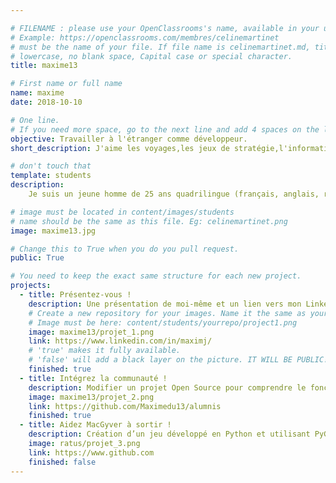 ```yaml
---

# FILENAME : please use your OpenClassrooms's name, available in your url.
# Example: https://openclassrooms.com/membres/celinemartinet
# must be the name of your file. If file name is celinemartinet.md, title is celinemartinet.
# lowercase, no blank space, Capital case or special character.
title: maxime13

# First name or full name
name: maxime
date: 2018-10-10

# One line.
# If you need more space, go to the next line and add 4 spaces on the left, as in 'description'.
objective: Travailler à l'étranger comme développeur.
short_description: J'aime les voyages,les jeux de stratégie,l'informatique et je suis un grand fan de Game of Thrones.

# don't touch that
template: students
description:
    Je suis un jeune homme de 25 ans quadrilingue (français, anglais, roumain et espagnol) et développeur web (html,css,js,php,sql,jquery) qui désire devenir développeur Python.

# image must be located in content/images/students
# name should be the same as this file. Eg: celinemartinet.png
image: maxime13.jpg

# Change this to True when you do you pull request.
public: True

# You need to keep the exact same structure for each new project.
projects:
  - title: Présentez-vous !
    description: Une présentation de moi-même et un lien vers mon LinkedIn.
    # Create a new repository for your images. Name it the same as your nickname and profile picture.
    # Image must be here: content/students/yourrepo/project1.png
    image: maxime13/projet_1.png
    link: https://www.linkedin.com/in/maximj/
    # 'true' makes it fully available.
    # 'false' will add a black layer on the picture. IT WILL BE PUBLIC!
    finished: true
  - title: Intégrez la communauté !
    description: Modifier un projet Open Source pour comprendre le fonctionnement de Git, de Github et des pull requests.
    image: maxime13/projet_2.png
    link: https://github.com/Maximedu13/alumnis
    finished: true
  - title: Aidez MacGyver à sortir !
    description: Création d’un jeu développé en Python et utilisant PyGame.
    image: ratus/projet_3.png
    link: https://www.github.com
    finished: false
---
```


